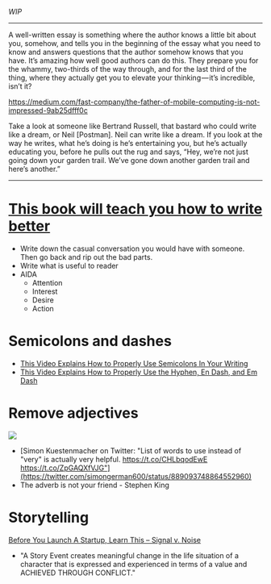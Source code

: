 _WIP_

---

A well-written essay is something where the author knows a little bit about you, somehow, and tells you in the beginning of the essay what you need to know and answers questions that the author somehow knows that you have. It’s amazing how well good authors can do this. They prepare you for the whammy, two-thirds of the way through, and for the last third of the thing, where they actually get you to elevate your thinking — it’s incredible, isn’t it?

https://medium.com/fast-company/the-father-of-mobile-computing-is-not-impressed-9ab25dfff0c

Take a look at someone like Bertrand Russell, that bastard who could write like a dream, or Neil [Postman]. Neil can write like a dream. If you look at the way he writes, what he’s doing is he’s entertaining you, but he’s actually educating you, before he pulls out the rug and says, “Hey, we’re not just going down your garden trail. We’ve gone down another garden trail and here’s another.”

---

# [This book will teach you how to write better](https://www.amazon.com/gp/product/0989895300/ref=oh_aui_search_detailpage?ie=UTF8&psc=1)
- Write down the casual conversation you would have with someone. Then go back and rip out the bad parts.
- Write what is useful to reader
- AIDA
  - Attention
  - Interest
  - Desire
  - Action

# Semicolons and dashes
- [This Video Explains How to Properly Use Semicolons In Your Writing](http://lifehacker.com/this-video-explains-how-to-properly-use-semicolons-in-y-1716090559)
- [This Video Explains How to Properly Use the Hyphen, En Dash, and Em Dash](http://lifehacker.com/this-video-explains-how-to-properly-use-the-hyphen-en-1723462806)

# Remove adjectives
![](https://pbs.twimg.com/media/DFayDSIXkAAPJbE.jpg)
- [Simon Kuestenmacher on Twitter: "List of words to use instead of "very" is actually very helpful. https://t.co/CHLbqodEwE https://t.co/ZpGAQXfVJG"](https://twitter.com/simongerman600/status/889093748864552960)
- The adverb is not your friend - Stephen King

# Storytelling
[Before You Launch A Startup, Learn This – Signal v\. Noise](https://m.signalvnoise.com/my-2011-startup-with-y-combinator-imploded-largely-because-we-couldnt-get-enough-traction-d900976d7bbc)
- "A Story Event creates meaningful change in the life situation of a character that is expressed and experienced in terms of a value and ACHIEVED THROUGH CONFLICT."

